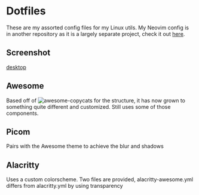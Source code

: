# Dotfiles
These are my assorted config files for my Linux utils. My Neovim config is in another repository as it is a largely separate project, check it out [here](https://github.com/duckonaut/skelevim).

## Screenshot
[desktop](screenshot.png)
## Awesome
Based off of ![awesome-copycats](https://github.com/lcpz/awesome-copycats) for the structure, it has now grown to something quite different and customized. Still uses some of those components.

## Picom
Pairs with the Awesome theme to achieve the blur and shadows

## Alacritty
Uses a custom colorscheme. Two files are provided, alacritty-awesome.yml differs from alacritty.yml by using transparency
